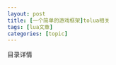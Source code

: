 ```yaml
---
layout: post
title: [一个简单的游戏框架]tolua相关 
tags: [lua文章]
categories: [topic]
---
```

<div id="myAffix" class="shadow-bottom-center hidden-xs">
      <div class="categories-list-header">
        目录详情
      </div>
      <div class="content-text"></div>
    </div>
